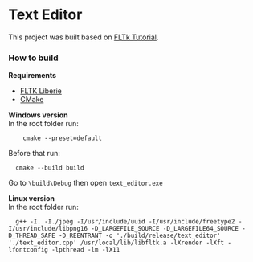 # Text Editor

This project was built based on [FLTk Tutorial](https://www.fltk.org/doc-1.1/editor.html).

### How to build

**Requirements**
  - [FLTK Liberie](https://www.fltk.org/)
  - [CMake](https://cmake.org/)

**Windows version**</br>
In the root folder run:</br>
```
    cmake --preset=default
```
Before that run:
```
  cmake --build build
```
Go to `\build\Debug` then open `text_editor.exe`

**Linux version**</br>
In the root folder run:
```
  g++ -I. -I./jpeg -I/usr/include/uuid -I/usr/include/freetype2 -I/usr/include/libpng16 -D_LARGEFILE_SOURCE -D_LARGEFILE64_SOURCE -D_THREAD_SAFE -D_REENTRANT -o './build/release/text_editor' './text_editor.cpp' /usr/local/lib/libfltk.a -lXrender -lXft -lfontconfig -lpthread -lm -lX11
```
  
  

